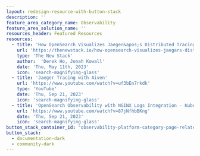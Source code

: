 ```yaml
---
layout: redesign-resource-with-button-stack
description: ''
feature_area_category_name: Observability
feature_area_solution_name: ''
resources_header: Featured Resources
resources:
  - title: 'How OpenSearch Visualizes Jaeger&apos;s Distributed Tracing'
    url: 'https://thenewstack.io/how-opensearch-visualizes-jaegars-distributed-tracing/'
    type: 'The New Stack'
    author:  'Derek Ho, Jonah Kowall'
    date: 'Thu, May 11th, 2023'
    icon: 'search-magnifying-glass'
  - title: 'Jaeger Tracing with Aiven'
    url: 'https://www.youtube.com/watch?v=uf3bEn7rkdk'
    type: 'YouTube'
    date: 'Thu, Sep 21, 2023'
    icon: 'search-magnifying-glass'
  - title: 'OpenSearch Observability with NGINX Logs Integration - KubeCon Europe - April 2023'
    url: 'https://www.youtube.com/watch?v=87jNfhbBKng'
    date: 'Thu, Sep 21, 2023'
    icon: 'search-magnifying-glass'
button_stack_container_id: "observability-platform-category-page-related-resources-button-stack"
button_stack:
  - documentation-dark
  - community-dark
---
```

